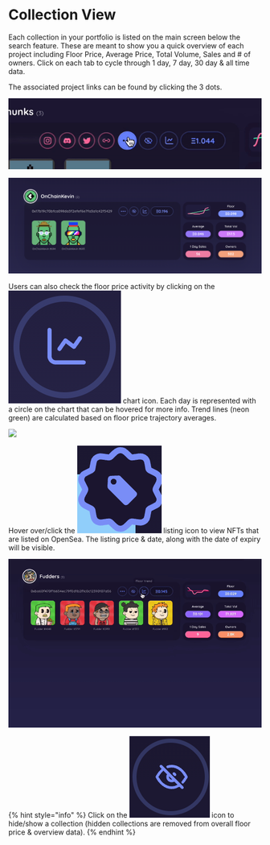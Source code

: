 # Collection View

Each collection in your portfolio is listed on the main screen below the search feature. These are meant to show you a quick overview of each project including Floor Price, Average Price, Total Volume, Sales and # of owners. Click on each tab to cycle through 1 day, 7 day, 30 day & all time data.

The associated project links can be found by clicking the 3 dots.&#x20;

![](<../../.gitbook/assets/ezgif.com-gif-maker (1).gif>)

![](<../../.gitbook/assets/Screen Shot 2022-05-06 at 6.58.00 PM.png>)

Users can also check the floor price activity by clicking on the <img src="../../.gitbook/assets/Screen Shot 2022-03-15 at 4.58.30 PM.png" alt="" data-size="line"> chart icon. Each day is represented with a circle on the chart that can be hovered for more info. Trend lines (neon green) are calculated based on floor price trajectory averages.

![](../../.gitbook/assets/Screen\_Shot\_2022-04-08\_at\_7.32.13\_PM.png)

Hover over/click the <img src="../../.gitbook/assets/Screen Shot 2022-04-09 at 2.08.39 AM.png" alt="" data-size="line"> listing icon to view NFTs that are listed on OpenSea. The listing price & date, along with the date of expiry will be visible.&#x20;

![](<../../.gitbook/assets/ezgif.com-gif-maker (3) (2).gif>)

{% hint style="info" %}
Click on the <img src="../../.gitbook/assets/Screen Shot 2022-03-15 at 3.52.34 PM.png" alt="" data-size="line"> icon to hide/show a collection (hidden collections are removed from overall floor price & overview data).
{% endhint %}
